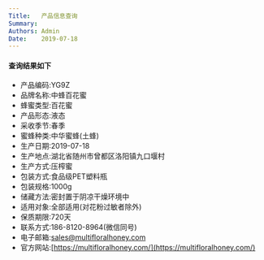 ```yaml
---
Title:   产品信息查询
Summary: 
Authors: Admin
Date:    2019-07-18
---
```


#### 查询结果如下

* 产品编码:YG9Z
* 品牌名称:中蜂百花蜜
* 蜂蜜类型:百花蜜
* 产品形态:液态
* 采收季节:春季
* 蜜蜂种类:中华蜜蜂(土蜂)
* 生产日期:2019-07-18
* 生产地点:湖北省随州市曾都区洛阳镇九口堰村
* 生产方式:压榨蜜
* 包装方式:食品级PET塑料瓶
* 包装规格:1000g
* 储藏方法:密封置于阴凉干燥环境中
* 适用对象:全部适用(对花粉过敏者除外)
* 保质期限:720天
* 联系方式:186-8120-8964(微信同号)
* 电子邮箱:sales@multifloralhoney.com
* 官方网站:[https://multifloralhoney.com/](https://multifloralhoney.com/)

